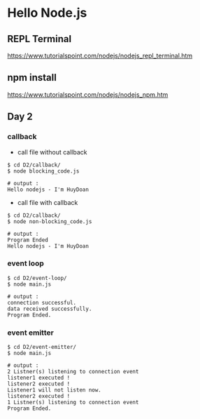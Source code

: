 # Hello Node.js

## REPL Terminal
https://www.tutorialspoint.com/nodejs/nodejs_repl_terminal.htm

## npm install
https://www.tutorialspoint.com/nodejs/nodejs_npm.htm

## Day 2
### callback
- call file without callback

```
$ cd D2/callback/
$ node blocking_code.js

# output : 
Hello nodejs - I'm HuyDoan
```

- call file with callback

```
$ cd D2/callback/
$ node non-blocking_code.js

# output : 
Program Ended
Hello nodejs - I'm HuyDoan
```

### event loop
```
$ cd D2/event-loop/
$ node main.js

# output : 
connection successful.
data received successfully.
Program Ended.
```

### event emitter
```
$ cd D2/event-emitter/
$ node main.js

# output : 
2 Listner(s) listening to connection event
listener1 executed !
listener2 executed !
Listener1 will not listen now.
listener2 executed !
1 Listner(s) listening to connection event
Program Ended.
```